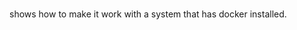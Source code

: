 # **[](https://seanblanchfield.com/2023/05/bridge-networking-in-lxd)**

shows how to make it work with a system that has docker installed.
